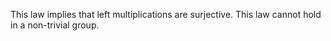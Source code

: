 This law implies that left multiplications are surjective.  This law cannot hold in a non-trivial group.
